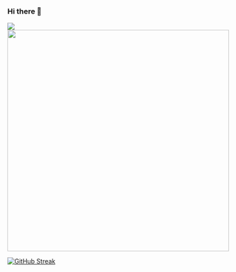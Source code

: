 ### Hi there 👋

<img src="https://github-readme-stats.vercel.app/api/top-langs?username=ivano-uglik&layout=compact&theme=synthwave"/>

<img src="https://github-readme-stats.vercel.app/api?username=ivano-uglik&show_icons=true&theme=synthwave" width="500">

[![GitHub Streak](https://github-readme-streak-stats.herokuapp.com?user=ivano-uglik&theme=synthwave)](https://git.io/streak-stats)

<!--
**ivano-uglik/ivano-uglik** is a ✨ _special_ ✨ repository because its `README.md` (this file) appears on your GitHub profile.

Here are some ideas to get you started:

- 🔭 I’m currently working on ...
- 🌱 I’m currently learning ...
- 👯 I’m looking to collaborate on ...
- 🤔 I’m looking for help with ...
- 💬 Ask me about ...
- 📫 How to reach me: ...
- 😄 Pronouns: ...
- ⚡ Fun fact: ...
-->
